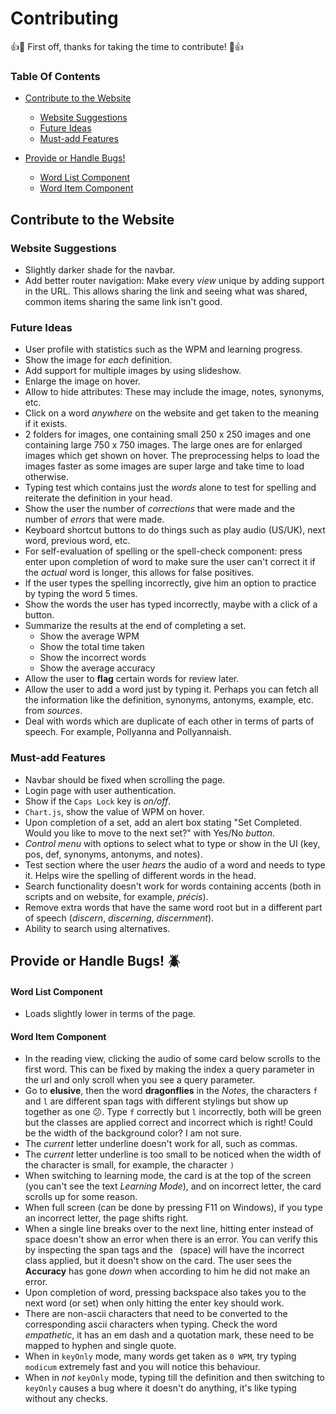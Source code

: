 # Contributing

:+1::tada: First off, thanks for taking the time to contribute! :tada::+1:

### Table Of Contents

* [Contribute to the Website](#contribute-to-the-website)
  * [Website Suggestions](#website-suggestions)
  * [Future Ideas](#future-ideas)
  * [Must-add Features](#must-add-features)

* [Provide or Handle Bugs!](#provide-or-handle-bugs)
  * [Word List Component](#word-list-component)
  * [Word Item Component](#word-item-component)


## Contribute to the Website

### Website Suggestions

* Slightly darker shade for the navbar.
* Add better router navigation: Make every _view_ unique by adding support in the URL. This allows sharing the link and seeing what was shared, common items sharing the same link isn't good.

### Future Ideas

* User profile with statistics such as the WPM and learning progress.
* Show the image for _each_ definition.
* Add support for multiple images by using slideshow.
* Enlarge the image on hover.
* Allow to hide attributes: These may include the image, notes, synonyms, etc.
* Click on a word _anywhere_ on the website and get taken to the meaning if it exists.
* 2 folders for images, one containing small 250 x 250 images and one containing large 750 x 750 images. The large ones are for enlarged images which get shown on hover. The preprocessing helps to load the images faster as some images are super large and take time to load otherwise.
* Typing test which contains just the _words_ alone to test for spelling and reiterate the definition in your head.
* Show the user the number of _corrections_ that were made and the number of _errors_ that were made.
* Keyboard shortcut buttons to do things such as play audio (US/UK), next word, previous word, etc.
* For self-evaluation of spelling or the spell-check component: press enter upon completion of word to make sure the user can't correct it if the _actual_ word is longer, this allows for false positives.
* If the user types the spelling incorrectly, give him an option to practice by typing the word 5 times.
* Show the words the user has typed incorrectly, maybe with a click of a button.
* Summarize the results at the end of completing a set.
	- Show the average WPM
	- Show the total time taken
	- Show the incorrect words
	- Show the average accuracy
* Allow the user to **flag** certain words for review later.
* Allow the user to add a word just by typing it. Perhaps you can fetch all the information like the definition, synonyms, antonyms, example, etc. from _sources_.
* Deal with words which are duplicate of each other in terms of parts of speech. For example, Pollyanna and Pollyannaish.

### Must-add Features

* Navbar should be fixed when scrolling the page.
* Login page with user authentication.
* Show if the `Caps Lock` key is _on/off_.
* `Chart.js`, show the value of WPM on hover.
* Upon completion of a set, add an alert box stating "Set Completed. Would you like to move to the next set?" with Yes/No _button_.
* _Control menu_ with options to select what to type or show in the UI (key, pos, def, synonyms, antonyms, and notes).
* Test section where the user _hears_ the audio of a word and needs to type it. Helps wire the spelling of different words in the head.
* Search functionality doesn't work for words containing accents (both in scripts and on website, for example, _précis_).
* Remove extra words that have the same word root but in a different part of speech (_discern_, _discerning_, _discernment_).
* Ability to search using alternatives.


## Provide or Handle Bugs! :beetle:

#### Word List Component

* Loads slightly lower in terms of the page.

#### Word Item Component

* In the reading view, clicking the audio of some card below scrolls to the first word. This can be fixed by making the index a query parameter in the url and only scroll when you see a query parameter.
* Go to **elusive**, then the word **dragonflies** in the _Notes_, the characters `f` and `l` are different span tags with different stylings but show up together as one :confused:. Type `f` correctly but `l` incorrectly, both will be green but the classes are applied correct and incorrect which is right! Could be the width of the background color? I am not sure.
* The _current_ letter underline doesn't work for all, such as commas.
* The _current_ letter underline is too small to be noticed when the width of the character is small, for example, the character `)`
* When switching to learning mode, the card is at the top of the screen (you can't see the text _Learning Mode_), and on incorrect letter, the card scrolls up for some reason.
* When full screen (can be done by pressing F11 on Windows), if you type an incorrect letter, the page shifts right.
* When a single line breaks over to the next line, hitting enter instead of space doesn't show an error when there is an error. You can verify this by inspecting the span tags and the ` `(space) will have the incorrect class applied, but it doesn't show on the card. The user sees the **Accuracy** has gone _down_ when according to him he did not make an error.
* Upon completion of word, pressing backspace also takes you to the next word (or set) when only hitting the enter key should work.	
* There are non-ascii characters that need to be converted to the corresponding ascii characters when typing. Check the word _empathetic_, it has an em dash and a quotation mark, these need to be mapped to hyphen and single quote.
* When in `keyOnly` mode, many words get taken as `0 WPM`, try typing `modicum` extremely fast and you will notice this behaviour.
* When in _not_ `keyOnly` mode, typing till the definition and then switching to `keyOnly` causes a bug where it doesn't do anything, it's like typing without any checks.